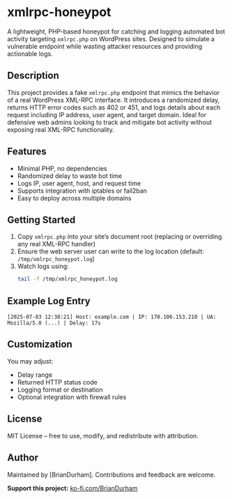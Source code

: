 # xmlrpc-honeypot

A lightweight, PHP-based honeypot for catching and logging automated bot activity targeting `xmlrpc.php` on WordPress sites. Designed to simulate a vulnerable endpoint while wasting attacker resources and providing actionable logs.

## Description

This project provides a fake `xmlrpc.php` endpoint that mimics the behavior of a real WordPress XML-RPC interface. It introduces a randomized delay, returns HTTP error codes such as 402 or 451, and logs details about each request including IP address, user agent, and target domain. Ideal for defensive web admins looking to track and mitigate bot activity without exposing real XML-RPC functionality.

## Features

- Minimal PHP, no dependencies
- Randomized delay to waste bot time
- Logs IP, user agent, host, and request time
- Supports integration with iptables or fail2ban
- Easy to deploy across multiple domains

## Getting Started

1. Copy `xmlrpc.php` into your site’s document root (replacing or overriding any real XML-RPC handler)
2. Ensure the web server user can write to the log location (default: `/tmp/xmlrpc_honeypot.log`)
3. Watch logs using:
   ```bash
   tail -f /tmp/xmlrpc_honeypot.log
   ```

## Example Log Entry

```
[2025-07-03 12:38:21] Host: example.com | IP: 170.106.153.210 | UA: Mozilla/5.0 (...) | Delay: 17s
```

## Customization

You may adjust:
- Delay range
- Returned HTTP status code
- Logging format or destination
- Optional integration with firewall rules

## License

MIT License – free to use, modify, and redistribute with attribution.

## Author

Maintained by [BrianDurham]. Contributions and feedback are welcome.

**Support this project:** [ko-fi.com/BrianDurham](https://ko-fi.com/BrianDurham)

